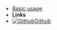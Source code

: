 <!-- markdownlint-disable-next-line first-line-heading -->
- [Basic usage](Basic-usage)
- **Links**
- [![Github](assets/img/github.svg)Github](https://github.com/jungvictor/MDDLib)
